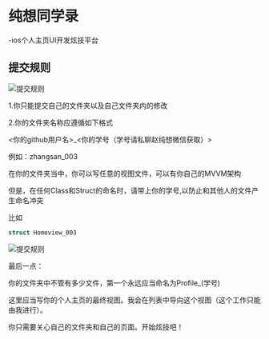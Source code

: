 # 纯想同学录
-ios个人主页UI开发炫技平台


## 提交规则

![提交规则](https://github.com/liseami/chunxiangfacebook/blob/main/image1.png)

1.你只能提交自己的文件夹以及自己文件夹内的修改

2.你的文件夹名称应遵循如下格式

<你的github用户名>_<你的学号（学号请私聊赵纯想微信获取）>

例如：zhangsan_003

在你的文件夹当中，你可以写任意的视图文件，可以有你自己的MVVM架构

但是，在任何Class和Struct的命名时，请带上你的学号,以防止和其他人的文件产生命名冲突

比如 

```swift
struct Homeview_003
```

![提交规则](https://github.com/liseami/chunxiangfacebook/blob/main/image2.png)

最后一点：

你的文件夹中不管有多少文件，第一个永远应当命名为Profile_(学号)

这里应当写你的个人主页的最终视图。我会在列表中导向这个视图（这个工作只能由我进行）。

你只需要关心自己的文件夹和自己的页面。开始炫技吧！

